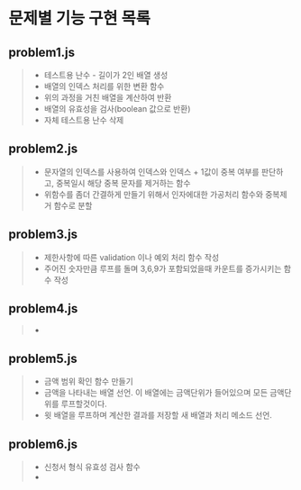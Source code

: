 # 문제별 기능 구현 목록

## problem1.js

> - 테스트용 난수 - 길이가 2인 배열 생성
> - 배열의 인덱스 처리를 위한 변환 함수
> - 위의 과정을 거친 배열을 계산하여 반환
> - 배열의 유효성을 검사(boolean 값으로 반환)
> - 자체 테스트용 난수 삭제

## problem2.js

> - 문자열의 인덱스를 사용하여 인덱스와 인덱스 + 1값이 중복 여부를 판단하고, 중복일시 해당 중복 문자를 제거하는 함수
> - 위함수를 좀더 간결하게 만들기 위해서 인자에대한 가공처리 함수와 중복제거 함수로 분할

## problem3.js

> - 제한사항에 따른 validation 이나 예외 처리 함수 작성
> - 주어진 숫자만큼 루프를 돌며 3,6,9가 포함되었을때 카운트를 증가시키는 함수 작성

## problem4.js

> -

## problem5.js

> - 금액 범위 확인 함수 만들기
> - 금액을 나타내는 배열 선언. 이 배열에는 금액단위가 들어있으며
>   모든 금액단위를 루프할것이다.
> - 윗 배열을 루프하며 계산한 결과를 저장할 새 배열과 처리 메소드 선언.

## problem6.js

> - 신청서 형식 유효성 검사 함수
> -
